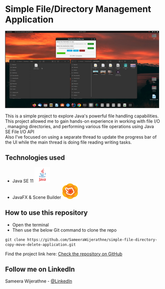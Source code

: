 # <b>Simple File/Directory Management Application</b>

<img src="src/main/resources/img/image1.png" width="500px" height="250px">


<p>This is a simple project to explore Java's powerful file handling capabilities. This project allowed me to gain hands-on experience in working with file I/O , managing directories, and performing various file operations using Java SE File I/O API
<br>
Also I've focused on using a separate thread to update the progress bar of the UI while the main thread is doing file reading writing tasks.
</p>





## Technologies used

* Java SE 11 <img src="src/main/resources/img/java-logo.png" width="50px" height="50px">
* JavaFX & Scene Builder <img src="src/main/resources/img/scene-builder-logo.png" width="50px" height="50px">




## How to use this repository

* Open the terminal
* Then use the below Git command to clone the repo
```
git clone https://github.com/SameeraWijerathne/simple-file-directory-copy-move-delete-application.git
```
Find the project link here: [Check the repository on GitHub](https://github.com/SameeraWijerathne/simple-file-directory-copy-move-delete-application.git)

<!-- CONTACT -->
## Follow me on LinkedIn

Sameera Wijerathne - [@LinkedIn](https://www.linkedin.com/in/sameerawijerathne/)